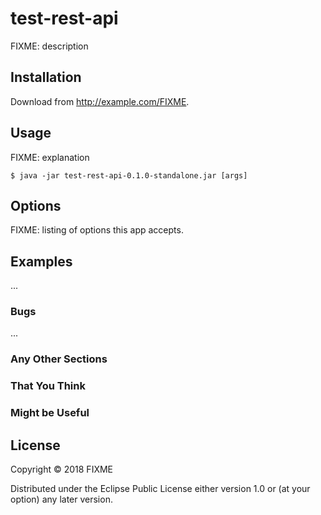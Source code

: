 # test-rest-api

FIXME: description

## Installation

Download from http://example.com/FIXME.

## Usage

FIXME: explanation

    $ java -jar test-rest-api-0.1.0-standalone.jar [args]

## Options

FIXME: listing of options this app accepts.

## Examples

...

### Bugs

...

### Any Other Sections
### That You Think
### Might be Useful

## License

Copyright © 2018 FIXME

Distributed under the Eclipse Public License either version 1.0 or (at
your option) any later version.
